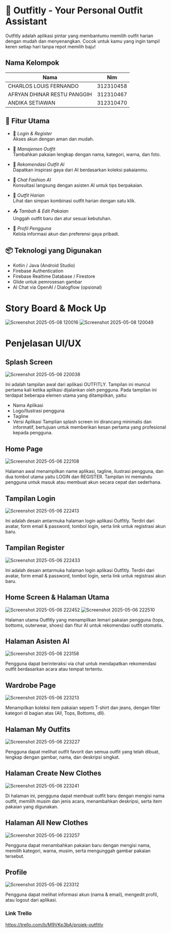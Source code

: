# 👗 Outfitly - Your Personal Outfit Assistant

Outfitly adalah aplikasi pintar yang membantumu memilih outfit harian dengan mudah dan menyenangkan. Cocok untuk kamu yang ingin tampil keren setiap hari tanpa repot memilih baju!

## Nama Kelompok
| Nama | Nim |
| -------- | --- |
|  CHARLOS LOUIS FERNANDO | 312310458  |
|  AFRYAN DHINAR RESTU PANGGIH | 312310467    |
|  ANDIKA SETIAWAN | 312310470 |

## 📲 Fitur Utama

- 🔐 *Login & Register*  
  Akses akun dengan aman dan mudah.

- 🧥 *Manajemen Outfit*  
  Tambahkan pakaian lengkap dengan nama, kategori, warna, dan foto.

- 🧠 *Rekomendasi Outfit AI*  
  Dapatkan inspirasi gaya dari AI berdasarkan koleksi pakaianmu.

- 💬 *Chat Fashion AI*  
  Konsultasi langsung dengan asisten AI untuk tips berpakaian.

- 📅 *Outfit Harian*  
  Lihat dan simpan kombinasi outfit harian dengan satu klik.

- 📤 *Tambah & Edit Pakaian*  
  Unggah outfit baru dan atur sesuai kebutuhan.

- 👤 *Profil Pengguna*  
  Kelola informasi akun dan preferensi gaya pribadi.

## 📦 Teknologi yang Digunakan

- Kotlin / Java (Android Studio)
- Firebase Authentication
- Firebase Realtime Database / Firestore
- Glide untuk pemrosesan gambar
- AI Chat via OpenAI / Dialogflow (opsional)

# Story Board & Mock Up
![Screenshot 2025-05-08 120016](https://github.com/user-attachments/assets/7f99e5aa-3752-46ef-b596-c715f0c7982f)
![Screenshot 2025-05-08 120049](https://github.com/user-attachments/assets/4494c890-53fa-4b63-8ffd-7eb1d0c10afb)

# Penjelasan UI/UX

## Splash Screen

![Screenshot 2025-05-06 220038](https://github.com/user-attachments/assets/53a44c8a-e455-4d8f-a068-a6d28e80d9a7)

Ini adalah tampilan awal dari aplikasi OUTFITLY. Tampilan ini muncul pertama kali ketika aplikasi dijalankan oleh pengguna. Pada tampilan ini terdapat beberapa elemen utama yang ditampilkan, yaitu:
- Nama Aplikasi
- Logo/Ilustrasi pengguna
- Tagline 
- Versi Aplikasi
Tamplian splash screen ini dirancang minimalis dan informatif, bertujuan untuk memberikan kesan pertama yang profesional kepada pengguna.

## Home Page

![Screenshot 2025-05-06 222108](https://github.com/user-attachments/assets/5c09bbb5-f471-47af-b87b-c16237173ab6)

Halaman awal menampilkan name aplikasi, tagline, ilustrasi pengguna, dan dua tombol utama yaitu LOGIN dan REGISTER. Tampilan ini memandu pengguna untuk masuk atau membuat akun secara cepat dan sederhana.

## Tampilan Login

![Screenshot 2025-05-06 222413](https://github.com/user-attachments/assets/73d9e7fb-b730-403e-bcc0-eb9d4370d023)

Ini adalah desain antarmuka halaman login aplikasi Outfitly. Terdiri dari avatar, form email & password, tombol login, serta link untuk registrasi akun baru.

## Tampilan Register

![Screenshot 2025-05-06 222433](https://github.com/user-attachments/assets/c24a0c5b-c121-40ec-867c-a1eb2b8ae029)

Ini adalah desain antarmuka halaman login aplikasi Outfitly. Terdiri dari avatar, form email & password, tombol login, serta link untuk registrasi akun baru.

## Home Screen & Halaman Utama

![Screenshot 2025-05-06 222452](https://github.com/user-attachments/assets/75e8c219-af1e-4ea4-b753-181f9d28d057)
![Screenshot 2025-05-06 222510](https://github.com/user-attachments/assets/9ab33aa1-ab7d-4a85-8271-b5999c7ed614)

Halaman utama Outfitly yang menampilkan lemari pakaian pengguna (tops, bottoms, outerwear, shoes) dan fitur AI untuk rekomendasi outfit otomatis.

## Halaman Asisten AI

![Screenshot 2025-05-06 223158](https://github.com/user-attachments/assets/fede5bcf-4ef8-48da-a0c1-4fbc0f13d6aa)

Pengguna dapat berinteraksi via chat untuk mendapatkan rekomendasi outfit berdasarkan acara atau tempat tertentu.

## Wardrobe Page

![Screenshot 2025-05-06 223213](https://github.com/user-attachments/assets/66e0f252-f710-4a5c-9163-b6147f60399f)

Menampilkan koleksi item pakaian seperti T-shirt dan jeans, dengan filter kategori di bagian atas (All, Tops, Bottoms, dll).

## Halaman My Outfits

![Screenshot 2025-05-06 223227](https://github.com/user-attachments/assets/e7736003-5d1f-4b9c-86c1-d03a5b4bbcfa)

Pengguna dapat melihat outfit favorit dan semua outfit yang telah dibuat, lengkap dengan gambar, nama, dan deskripsi singkat.

## Halaman Create New Clothes

![Screenshot 2025-05-06 223241](https://github.com/user-attachments/assets/051f1bf9-c885-4266-b24c-7810b809546a)

Di halaman ini, pengguna dapat membuat outfit baru dengan mengisi nama outfit, memilih musim dan jenis acara, menambahkan deskripsi, serta item pakaian yang digunakan.

## Halaman All New Clothes

![Screenshot 2025-05-06 223257](https://github.com/user-attachments/assets/879be1cd-f3cd-490a-8414-a4ad8785a527)

Pengguna dapat menambahkan pakaian baru dengan mengisi nama, memilih kategori, warna, musim, serta mengunggah gambar pakaian tersebut.

## Profile

![Screenshot 2025-05-06 223312](https://github.com/user-attachments/assets/95b3aa8a-9ddc-425b-93e4-5d96fa81461e)

Pengguna dapat melihat informasi akun (nama & email), mengedit profil, atau logout dari aplikasi.

### Link Trello
https://trello.com/b/M9VKp3bA/projek-outfitly
